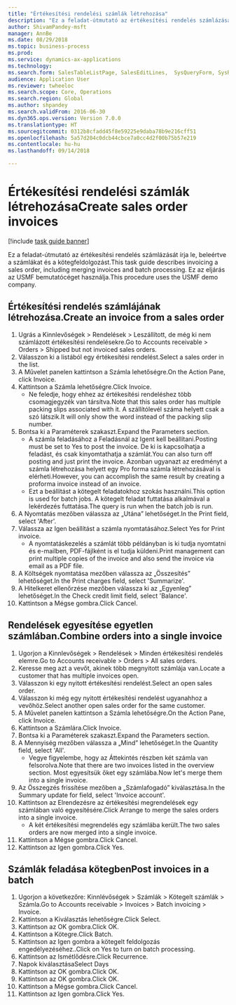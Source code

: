 ```yaml
--- 
title: "Értékesítési rendelési számlák létrehozása"
description: "Ez a feladat-útmutató az értékesítési rendelés számlázását írja le, beleértve a számlákat és a kötegfeldolgozást."
author: ShivamPandey-msft
manager: AnnBe
ms.date: 08/29/2018
ms.topic: business-process
ms.prod: 
ms.service: dynamics-ax-applications
ms.technology: 
ms.search.form: SalesTableListPage, SalesEditLines,  SysQueryForm, SysRecurrence
audience: Application User
ms.reviewer: twheeloc
ms.search.scope: Core, Operations
ms.search.region: Global
ms.author: shpandey
ms.search.validFrom: 2016-06-30
ms.dyn365.ops.version: Version 7.0.0
ms.translationtype: HT
ms.sourcegitcommit: 0312b8cfadd45f8e59225e9daba78b9e216cff51
ms.openlocfilehash: 5a57d204c0dcb44cbce7a0cc4d2f00b75b57e219
ms.contentlocale: hu-hu
ms.lasthandoff: 09/14/2018

---
```

# <a name="create-sales-order-invoices"></a><span data-ttu-id="0b548-103">Értékesítési rendelési számlák létrehozása</span><span class="sxs-lookup"><span data-stu-id="0b548-103">Create sales order invoices</span></span>

[!include [task guide banner](../../includes/task-guide-banner.md)]

<span data-ttu-id="0b548-104">Ez a feladat-útmutató az értékesítési rendelés számlázását írja le, beleértve a számlákat és a kötegfeldolgozást.</span><span class="sxs-lookup"><span data-stu-id="0b548-104">This task guide describes invoicing a sales order, including merging invoices and batch processing.</span></span> <span data-ttu-id="0b548-105">Ez az eljárás az USMF bemutatócéget használja.</span><span class="sxs-lookup"><span data-stu-id="0b548-105">This procedure uses the USMF demo company.</span></span>


## <a name="create-an-invoice-from-a-sales-order"></a><span data-ttu-id="0b548-106">Értékesítési rendelés számlájának létrehozása.</span><span class="sxs-lookup"><span data-stu-id="0b548-106">Create an invoice from a sales order</span></span>
1. <span data-ttu-id="0b548-107">Ugrás a Kinnlevőségek > Rendelések > Leszállított, de még ki nem számlázott értékesítési rendelésekre.</span><span class="sxs-lookup"><span data-stu-id="0b548-107">Go to Accounts receivable > Orders > Shipped but not invoiced sales orders.</span></span>
2. <span data-ttu-id="0b548-108">Válasszon ki a listából egy értékesítési rendelést.</span><span class="sxs-lookup"><span data-stu-id="0b548-108">Select a sales order in the list.</span></span> 
3. <span data-ttu-id="0b548-109">A Művelet panelen kattintson a Számla lehetőségre.</span><span class="sxs-lookup"><span data-stu-id="0b548-109">On the Action Pane, click Invoice.</span></span>
4. <span data-ttu-id="0b548-110">Kattintson a Számla lehetőségre.</span><span class="sxs-lookup"><span data-stu-id="0b548-110">Click Invoice.</span></span>
    * <span data-ttu-id="0b548-111">Ne feledje, hogy ehhez az értékesítési rendeléshez több csomagjegyzék van társítva.</span><span class="sxs-lookup"><span data-stu-id="0b548-111">Note that this sales order has multiple packing slips associated with it.</span></span> <span data-ttu-id="0b548-112">A szállítólevél száma helyett csak a <multiple> szó látszik.</span><span class="sxs-lookup"><span data-stu-id="0b548-112">It will only show the word <multiple> instead of the packing slip number.</span></span>  
5. <span data-ttu-id="0b548-113">Bontsa ki a Paraméterek szakaszt.</span><span class="sxs-lookup"><span data-stu-id="0b548-113">Expand the Parameters section.</span></span>
    * <span data-ttu-id="0b548-114">A számla feladásához a Feladásnál az Igent kell beállítani.</span><span class="sxs-lookup"><span data-stu-id="0b548-114">Posting must be set to Yes to post the invoice.</span></span> <span data-ttu-id="0b548-115">De ki is kapcsolhatja a feladást, és csak kinyomtathatja a számlát.</span><span class="sxs-lookup"><span data-stu-id="0b548-115">You can also turn off posting and just print the invoice.</span></span> <span data-ttu-id="0b548-116">Azonban ugyanazt az eredményt a számla létrehozása helyett egy Pro forma számla létrehozásával is elérheti.</span><span class="sxs-lookup"><span data-stu-id="0b548-116">However, you can accomplish the same result by creating a proforma invoice instead of an invoice.</span></span>  
    * <span data-ttu-id="0b548-117">Ezt a beállítást a kötegelt feladatokhoz szokás használni.</span><span class="sxs-lookup"><span data-stu-id="0b548-117">This option is used for batch jobs.</span></span> <span data-ttu-id="0b548-118">A kötegelt feladat futtatása alkalmával a lekérdezés futtatása.</span><span class="sxs-lookup"><span data-stu-id="0b548-118">The query is run when the batch job is run.</span></span>    
6. <span data-ttu-id="0b548-119">A Nyomtatás mezőben válassza az „Utána” lehetőséget.</span><span class="sxs-lookup"><span data-stu-id="0b548-119">In the Print field, select 'After'.</span></span>
7. <span data-ttu-id="0b548-120">Válassza az Igen beállítást a számla nyomtatásához.</span><span class="sxs-lookup"><span data-stu-id="0b548-120">Select Yes for Print invoice.</span></span>
    * <span data-ttu-id="0b548-121">A nyomtatáskezelés a számlát több példányban is ki tudja nyomtatni és e-mailben, PDF-fájlként is el tudja küldeni.</span><span class="sxs-lookup"><span data-stu-id="0b548-121">Print management can print  multiple copies of the invoice and also send the invoice via email as a PDF file.</span></span>  
8. <span data-ttu-id="0b548-122">A Költségek nyomtatása mezőben válassza az „Összesítés” lehetőséget.</span><span class="sxs-lookup"><span data-stu-id="0b548-122">In the Print charges field, select 'Summarize'.</span></span>
9. <span data-ttu-id="0b548-123">A Hitelkeret ellenőrzése mezőben válassza ki az „Egyenleg” lehetőséget.</span><span class="sxs-lookup"><span data-stu-id="0b548-123">In the Check credit limit field, select 'Balance'.</span></span>
10. <span data-ttu-id="0b548-124">Kattintson a Mégse gombra.</span><span class="sxs-lookup"><span data-stu-id="0b548-124">Click Cancel.</span></span>

## <a name="combine-orders-into-a-single-invoice"></a><span data-ttu-id="0b548-125">Rendelések egyesítése egyetlen számlában.</span><span class="sxs-lookup"><span data-stu-id="0b548-125">Combine orders into a single invoice</span></span>
1. <span data-ttu-id="0b548-126">Ugorjon a Kinnlevőségek > Rendelések > Minden értékesítési rendelés elemre.</span><span class="sxs-lookup"><span data-stu-id="0b548-126">Go to Accounts receivable > Orders > All sales orders.</span></span>
2. <span data-ttu-id="0b548-127">Keresse meg azt a vevőt, akinek több megnyitott számlája van.</span><span class="sxs-lookup"><span data-stu-id="0b548-127">Locate a customer that has multiple invoices open.</span></span>
3. <span data-ttu-id="0b548-128">Válasszon ki egy nyitott értékesítési rendelést.</span><span class="sxs-lookup"><span data-stu-id="0b548-128">Select an open sales order.</span></span>
4. <span data-ttu-id="0b548-129">Válasszon ki még egy nyitott értékesítési rendelést ugyanahhoz a vevőhöz.</span><span class="sxs-lookup"><span data-stu-id="0b548-129">Select another open sales order for the same customer.</span></span>
5. <span data-ttu-id="0b548-130">A Művelet panelen kattintson a Számla lehetőségre.</span><span class="sxs-lookup"><span data-stu-id="0b548-130">On the Action Pane, click Invoice.</span></span>
6. <span data-ttu-id="0b548-131">Kattintson a Számlára.</span><span class="sxs-lookup"><span data-stu-id="0b548-131">Click Invoice.</span></span>
7. <span data-ttu-id="0b548-132">Bontsa ki a Paraméterek szakaszt.</span><span class="sxs-lookup"><span data-stu-id="0b548-132">Expand the Parameters section.</span></span>
8. <span data-ttu-id="0b548-133">A Mennyiség mezőben válassza a „Mind” lehetőséget.</span><span class="sxs-lookup"><span data-stu-id="0b548-133">In the Quantity field, select 'All'.</span></span>
    * <span data-ttu-id="0b548-134">Vegye figyelembe, hogy az Áttekintés részben két számla van felsorolva.</span><span class="sxs-lookup"><span data-stu-id="0b548-134">Note that there are two invoices listed in the overview section.</span></span> <span data-ttu-id="0b548-135">Most egyesítsük őket egy számlába.</span><span class="sxs-lookup"><span data-stu-id="0b548-135">Now let's merge them into a single invoice.</span></span>  
9. <span data-ttu-id="0b548-136">Az Összegzés frissítése mezőben a „Számlafogadó” kiválasztása.</span><span class="sxs-lookup"><span data-stu-id="0b548-136">In the Summary update for field, select 'Invoice account'.</span></span>
10. <span data-ttu-id="0b548-137">Kattintson az Elrendezésre az értékesítési megrendelések egy számlában való egyesítésére.</span><span class="sxs-lookup"><span data-stu-id="0b548-137">Click Arrange to merge the sales orders into a single invoice.</span></span>
    * <span data-ttu-id="0b548-138">A két értékesítési megrendelés egy számlába került.</span><span class="sxs-lookup"><span data-stu-id="0b548-138">The two sales orders are now merged into a single invoice.</span></span>   
11. <span data-ttu-id="0b548-139">Kattintson a Mégse gombra.</span><span class="sxs-lookup"><span data-stu-id="0b548-139">Click Cancel.</span></span>
12. <span data-ttu-id="0b548-140">Kattintson az Igen gombra.</span><span class="sxs-lookup"><span data-stu-id="0b548-140">Click Yes.</span></span>

## <a name="post-invoices-in-a-batch"></a><span data-ttu-id="0b548-141">Számlák feladása kötegben</span><span class="sxs-lookup"><span data-stu-id="0b548-141">Post invoices in a batch</span></span>
1. <span data-ttu-id="0b548-142">Ugorjon a következőre: Kinnlévőségek > Számlák > Kötegelt számlák > Számla.</span><span class="sxs-lookup"><span data-stu-id="0b548-142">Go to Accounts receivable > Invoices > Batch invoicing > Invoice.</span></span>
2. <span data-ttu-id="0b548-143">Kattintson a Kiválasztás lehetőségre.</span><span class="sxs-lookup"><span data-stu-id="0b548-143">Click Select.</span></span>
3. <span data-ttu-id="0b548-144">Kattintson az OK gombra.</span><span class="sxs-lookup"><span data-stu-id="0b548-144">Click OK.</span></span>
4. <span data-ttu-id="0b548-145">Kattintson a Kötegre.</span><span class="sxs-lookup"><span data-stu-id="0b548-145">Click Batch.</span></span>
5. <span data-ttu-id="0b548-146">Kattintson az Igen gombra a kötegelt feldolgozás engedélyezéséhez..</span><span class="sxs-lookup"><span data-stu-id="0b548-146">Click on Yes to turn on batch processing.</span></span>
6. <span data-ttu-id="0b548-147">Kattintson az Ismétlődésre.</span><span class="sxs-lookup"><span data-stu-id="0b548-147">Click Recurrence.</span></span>
7. <span data-ttu-id="0b548-148">Napok kiválasztása</span><span class="sxs-lookup"><span data-stu-id="0b548-148">Select Days</span></span>
8. <span data-ttu-id="0b548-149">Kattintson az OK gombra.</span><span class="sxs-lookup"><span data-stu-id="0b548-149">Click OK.</span></span>
9. <span data-ttu-id="0b548-150">Kattintson az OK gombra.</span><span class="sxs-lookup"><span data-stu-id="0b548-150">Click OK.</span></span>
10. <span data-ttu-id="0b548-151">Kattintson a Mégse gombra.</span><span class="sxs-lookup"><span data-stu-id="0b548-151">Click Cancel.</span></span>
11. <span data-ttu-id="0b548-152">Kattintson az Igen gombra.</span><span class="sxs-lookup"><span data-stu-id="0b548-152">Click Yes.</span></span>


